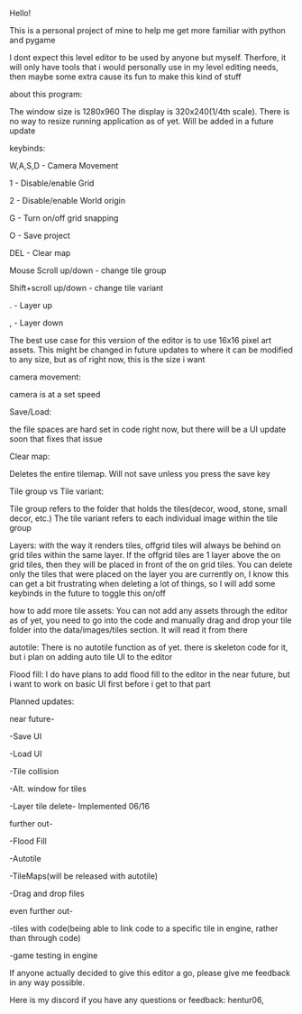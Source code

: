 Hello!

This is a personal project of mine to help me get more familiar with python and pygame

I dont expect this level editor to be used by anyone but myself. Therfore, it will only have tools that i would personally use in my level editing needs, then maybe some extra cause its fun to make this kind of stuff

about this program:

The window size is 1280x960
The display is 320x240(1/4th scale). There is no way to resize running application as of yet. Will be added in a future update

keybinds:

W,A,S,D - Camera Movement

1 - Disable/enable Grid

2 - Disable/enable World origin

G - Turn on/off grid snapping

O - Save project

DEL - Clear map

Mouse Scroll up/down - change tile group

Shift+scroll up/down - change tile variant

. - Layer up

, - Layer down


The best use case for this version of the editor is to use 16x16 pixel art assets.
This might be changed in future updates to where it can be modified to any size, but as of right now, this is the size i want

camera movement:

camera is at a set speed

Save/Load:

the file spaces are hard set in code right now, but there will be a UI update soon that fixes that issue

Clear map:

Deletes the entire tilemap. Will not save unless you press the save key

Tile group vs Tile variant:

Tile group refers to the folder that holds the tiles(decor, wood, stone, small decor, etc.)
The tile variant refers to each individual image within the tile group

Layers:
with the way it renders tiles, offgrid tiles will always be behind on grid tiles within the same layer. If the
offgrid tiles are 1 layer above the on grid tiles, then they will be placed in front of the on grid tiles.
You can delete only the tiles that were placed on the layer you are currently on,
I know this can get a bit frustrating when deleting a lot of things, so I will add some keybinds in the future to toggle this on/off

how to add more tile assets:
You can not add any assets through the editor as of yet, you need to go into the code and manually drag and drop your tile folder into the data/images/tiles section. It will read it from there

autotile:
There is no autotile function as of yet. there is skeleton code for it, but i plan on adding auto tile UI to the editor

Flood fill:
I do have plans to add flood fill to the editor in the near future, but i want to work on basic UI first before i get to that part

Planned updates:

near future- 

-Save UI

-Load UI

-Tile collision

-Alt. window for tiles

-Layer tile delete- Implemented 06/16

further out-

-Flood Fill

-Autotile

-TileMaps(will be released with autotile)

-Drag and drop files




even further out-

-tiles with code(being able to link code to a specific tile in engine, rather than through code)

-game testing in engine

If anyone actually decided to give this editor a go, please give me feedback in any way possible.

Here is my discord if you have any questions or feedback: hentur06,




